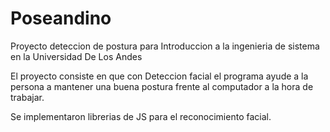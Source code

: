 # Poseandino
Proyecto deteccion de postura para Introduccion a la ingenieria de sistema en la Universidad De Los Andes


El proyecto consiste en que con Deteccion facial el programa ayude a la persona a mantener una buena postura frente al computador a la hora de trabajar.


Se implementaron librerias de JS para el reconocimiento facial.
